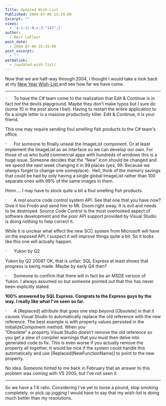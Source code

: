 ```yaml
---
Title: Updated Wish-List
Published: 2004-07-06 15:19:00
Excerpt: ""
views:
  - 'a:1:{i:0;s:3:"147";}'
author:
  - Marc LaFleur
post_date:
  - 2004-07-06 15:19:00
post_excerpt:
  - ""
permalink:
  - /updated-wish-list/
---
```

<p>Now that we are half-way through 2004,&nbsp;I thought I would take a look back at my <a href="http://weblogs.asp.net/mlafleur/archive/2004/01/04/47472.aspx">New Year Wish-List </a>and see how far we have come. </p>
<p dir=ltr><font color=#006400></font><font face=Symbol size=3><span><span>
<hr id=null/>
&#183;<font face="Times New Roman" size=1><span>&nbsp;&nbsp;&nbsp;&nbsp;&nbsp;&nbsp;&nbsp;&nbsp; </span></font></span></span></font>To have the C# team come to the realization that Edit &amp; Continue is in fact <i><span>not</span></i> the devils playground. Maybe they don&#8217;t make typos but <i><span>I</span></i> sure do (some 10 in the post alone I bet). Having to restart the entire application to fix a single letter is a massive productivity killer. Edit &amp; Continue, it is your friend.</p>
<p dir=ltr>This one may require sending foul smelling fish products to the C# team's office. </p>
<p dir=ltr></p>
<p dir=ltr><font color=#006400></font><font face=Symbol size=3><span><span>&#183;<font face="Times New Roman" size=1><span>&nbsp;&nbsp;&nbsp;&nbsp;&nbsp;&nbsp;&nbsp;&nbsp; </span></font></span></span></font>For someone to finally unseal the ImageList component. Or at least implement the ImageList as an interface so we can develop our own. For those of us who build commercial apps with hundreds of windows this is a huge issue. Someone decides that the &#8220;New&#8221; icon should be changed and we spend the next week changing it in 99 places (yes, 99. Because we <i><span>always</span></i> forget to change one someplace).&nbsp; Hell, think of the memory savings that could be had by only having a single global ImageList rather than 100 separate ones with 99% of the same images in them.</p>
<p dir=ltr>Hmm.... I may have to stock quite a bit a foul smelling fish products.</p>
<p dir=ltr></p>
<p dir=ltr><font color=#006400></font><font face=Symbol size=3><span><span>&#183;<font face="Times New Roman" size=1><span>&nbsp;&nbsp;&nbsp;&nbsp;&nbsp;&nbsp;&nbsp;&nbsp; </span></font></span></span></font>A <i><span>real</span></i> source code control system API. See that one that you have now? Give it too Frodo and send him to Mt. Doom right away. It is evil and needs to be destroyed. Source Code Control is the most overlooked aspect of software development and the poor API support provided by Visual Studio is doing nothing to help correct it. </p>
<p dir=ltr>While it is unclear what effect the new SCC system from Microsoft will have on the exposed API, I suspect it will improve things quite a bit. So it looks like this one will actually happen.</p>
<p dir=ltr></p>
<p dir=ltr><font color=#006400></font><font face=Symbol size=3><span><span>&#183;<font face="Times New Roman" size=1><span>&nbsp;&nbsp;&nbsp;&nbsp;&nbsp;&nbsp;&nbsp;&nbsp; </span></font></span></span></font>Yukon by Q2</p>
<p dir=ltr>Yukon by Q2 2008? OK, that is unfair. SQL Express at least shows that progress is being made. Maybe by early Q4 then?</p>
<p dir=ltr></p>
<p dir=ltr><font color=#006400></font><font face=Symbol size=3><span><span>&#183;<font face="Times New Roman" size=1><span>&nbsp;&nbsp;&nbsp;&nbsp;&nbsp;&nbsp;&nbsp;&nbsp; </span></font></span></span></font>Someone to confirm that there will in fact be an MSDE version of Yukon. I always assumed so but someone pointed out that this has never been explicitly stated.</p>
<p dir=ltr><strong>100% answered by SQL Express. Congrats to the Express guys by the way. I really like what I've seen so far.</strong></p>
<p dir=ltr></p>
<p dir=ltr><font color=#006400></font><font face=Symbol size=3><span><span>&#183;<font face="Times New Roman" size=1><span>&nbsp;&nbsp;&nbsp;&nbsp;&nbsp;&nbsp;&nbsp;&nbsp; </span></font></span></span></font>A [Replaced] attribute that goes one step beyond [Obsolete] in that it causes Visual Studio to automatically replace the old reference with the new reference. The best example is with property values persisted in the InitializeComponent method. When you <br />&#8221;Obsolete&#8221; a property Visual Studio doesn&#8217;t remove the old reference so you get a slew of compiler warnings that you must then delve into generated code to fix. This is even worse if you actually remove the property all together. It would be nice if the system could handle this automatically and use [Replaced(NewFunctionName)] to point to the new property. </p>
<p dir=ltr>No idea. Someone hinted to me back in February that an answer to this problem was coming with VS 2005, but I've not seen it. </p>
<p>
<hr id=null/>
So we have a 1:6 ratio. Considering I've yet to loose a pound, stop smoking completely, or pick up jogging I would have to say that my wish-list is doing much better than my resolutions. </p>